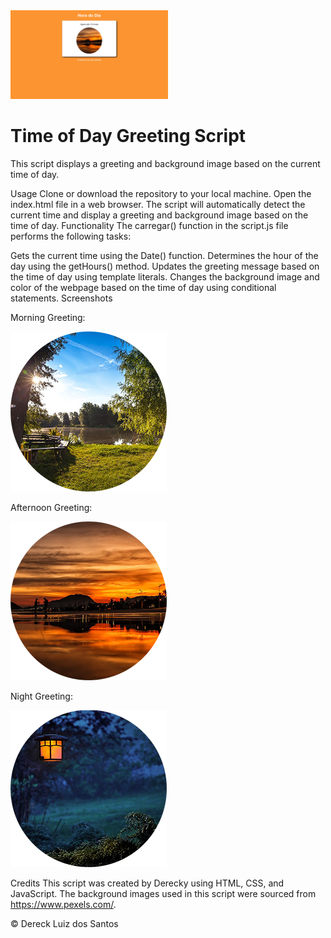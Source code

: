 <img src="ex014/ScreenPrint.PNG" style="width: 50%; height: 50%">

<h1>Time of Day Greeting Script</h1>
This script displays a greeting and background image based on the current time of day.

Usage
Clone or download the repository to your local machine.
Open the index.html file in a web browser.
The script will automatically detect the current time and display a greeting and background image based on the time of day.
Functionality
The carregar() function in the script.js file performs the following tasks:

Gets the current time using the Date() function.
Determines the hour of the day using the getHours() method.
Updates the greeting message based on the time of day using template literals.
Changes the background image and color of the webpage based on the time of day using conditional statements.
Screenshots

<p1>Morning Greeting: </p1>

<img src="ex014/Foto-Manha.png">

<p2>Afternoon Greeting: </p2>

<img src="ex014/Foto-Tarde.png">

<p3>Night Greeting: </p3>

<img src="ex014/Foto-Noite.png">

Credits
This script was created by Derecky using HTML, CSS, and JavaScript. The background images used in this script were sourced from https://www.pexels.com/.

<footer>
        <p>&copy; Dereck Luiz dos Santos</p>
    </footer>   

